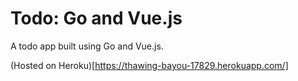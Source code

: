 # Todo: Go and Vue.js

A todo app built using Go and Vue.js.

(Hosted on Heroku)[https://thawing-bayou-17829.herokuapp.com/]
